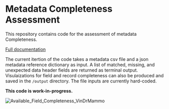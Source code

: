 # Metadata Completeness Assessment

This repository contains code for the assessment of metadata Completeness.


[Full documentation](docs/_build/html/index.html)


The current itertion of the code takes a metadata csv file and a json metadata reference dictionary as input.
A list of matched, missing, and unexpected data header fields are returned as terminal output.
Visulaizations for field and record completeness can also be produced and saved in the `/output` directory.
The file inputs are currently hard-coded.

**This code is work-in-progress.**


![Available_Field_Completeness_VinDrMammo](./images/Available_Field_Completeness_VinDrMammo.png)
